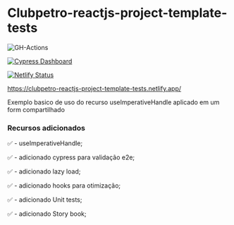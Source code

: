 # Clubpetro-reactjs-project-template-tests

![GH-Actions](https://github.com/ClubPetro/clubpetro-reactjs-project-template-tests/workflows/GH-Actions/badge.svg)

[![Cypress Dashboard](https://img.shields.io/badge/cypress-dashboard-brightgreen.svg)](https://dashboard.cypress.io/#/projects/zzv858/runs)

[![Netlify Status](https://api.netlify.com/api/v1/badges/6fab0a6f-df32-4ead-9c43-01defb3f6ae1/deploy-status)](https://app.netlify.com/sites/clubpetro-reactjs-project-template-tests/deploys)

https://clubpetro-reactjs-project-template-tests.netlify.app/

Exemplo basico de uso do recurso useImperativeHandle aplicado em um form compartilhado

### Recursos adicionados

✅ - useImperativeHandle;

✅ - adicionado cypress para validação e2e;

✅ - adicionado lazy load;

✅ - adicionado hooks para otimização;

✅ - adicionado Unit tests;

✅ - adicionado Story book;
